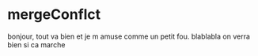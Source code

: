 # mergeConflct

bonjour, tout va bien et je m amuse comme un petit fou.
blablabla
on  verra bien si ca marche
